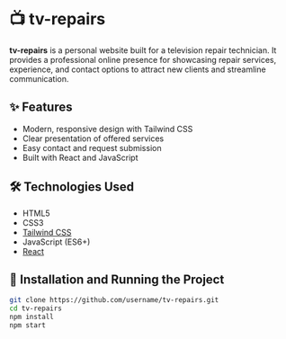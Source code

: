 # 📺 tv-repairs

**tv-repairs** is a personal website built for a television repair technician. It provides a professional online presence for showcasing repair services, experience, and contact options to attract new clients and streamline communication.

## ✨ Features

- Modern, responsive design with Tailwind CSS
- Clear presentation of offered services
- Easy contact and request submission
- Built with React and JavaScript

## 🛠️ Technologies Used

- HTML5
- CSS3
- [Tailwind CSS](https://tailwindcss.com)
- JavaScript (ES6+)
- [React](https://reactjs.org)

## 🚀 Installation and Running the Project

```bash
git clone https://github.com/username/tv-repairs.git
cd tv-repairs
npm install
npm start
